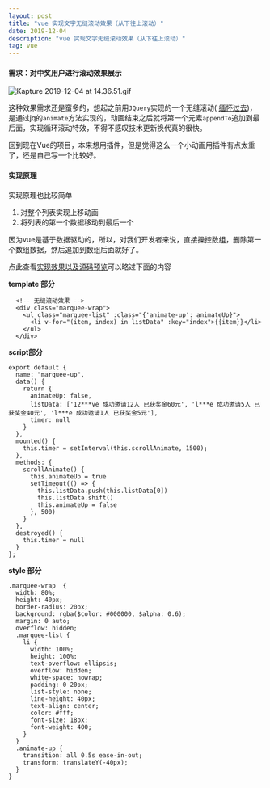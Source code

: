 ```yaml
---
layout: post
title: "vue 实现文字无缝滚动效果（从下往上滚动）"
date: 2019-12-04
description: "vue 实现文字无缝滚动效果（从下往上滚动）"
tag: vue 
---   
```


#### 需求：对中奖用户进行滚动效果展示

![Kapture 2019-12-04 at 14.36.51.gif](https://image-static.segmentfault.com/398/380/3983800482-5de7541f3d3e9_articlex)

这种效果需求还是蛮多的，想起之前用`JQuery`实现的一个无缝滚动( [缅怀过去](https://www.jq22.com/jquery-info1237))，是通过jq的`animate`方法实现的，动画结束之后就将第一个元素`appendTo`追加到最后面，实现循环滚动特效，不得不感叹技术更新换代真的很快。

回到现在Vue的项目，本来想用插件，但是觉得这么一个小动画用插件有点太重了，还是自己写一个比较好。

#### 实现原理

实现原理也比较简单

1. 对整个列表实现上移动画
2. 将列表的第一个数据移动到最后一个

因为vue是基于数据驱动的，所以，对我们开发者来说，直接操控数组，删除第一个数组数据，然后追加到数组后面就好了。

点此查看[实现效果以及源码预览](https://codesandbox.io/s/vue-marquee-s18jm)可以略过下面的内容

**template 部分**

      <!-- 无缝滚动效果 -->
      <div class="marquee-wrap">
        <ul class="marquee-list" :class="{'animate-up': animateUp}">
          <li v-for="(item, index) in listData" :key="index">{{item}}</li>
        </ul>
      </div>
      
**script部分**

    export default {
      name: "marquee-up",
      data() {
        return {
          animateUp: false,
          listData: ['12***ve 成功邀请12人 已获奖金60元', 'l***e 成功邀请5人 已获奖金40元', 'l***e 成功邀请1人 已获奖金5元'],
          timer: null
        }
      },
      mounted() {
        this.timer = setInterval(this.scrollAnimate, 1500);
      },
      methods: {
        scrollAnimate() {
          this.animateUp = true
          setTimeout(() => {
            this.listData.push(this.listData[0])
            this.listData.shift()
            this.animateUp = false
          }, 500)
        }
      },
      destroyed() {
        this.timer = null
      }
    };
    
**style 部分**

    .marquee-wrap  {
      width: 80%;
      height: 40px;
      border-radius: 20px;
      background: rgba($color: #000000, $alpha: 0.6);
      margin: 0 auto;
      overflow: hidden;
      .marquee-list {
        li {
          width: 100%;
          height: 100%;
          text-overflow: ellipsis;
          overflow: hidden;
          white-space: nowrap;
          padding: 0 20px;
          list-style: none;
          line-height: 40px;
          text-align: center;
          color: #fff;
          font-size: 18px;
          font-weight: 400;
        }
      }
      .animate-up {
        transition: all 0.5s ease-in-out;
        transform: translateY(-40px);
      }
    }